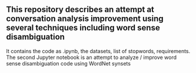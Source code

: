 ## This repository describes an attempt at conversation analysis improvement using several techniques including word sense disambiguation

It contains the code as .ipynb, the datasets, list of stopwords, requirements. The second Jupyter notebook is an attempt to analyze / improve word sense disambiguation code using WordNet synsets